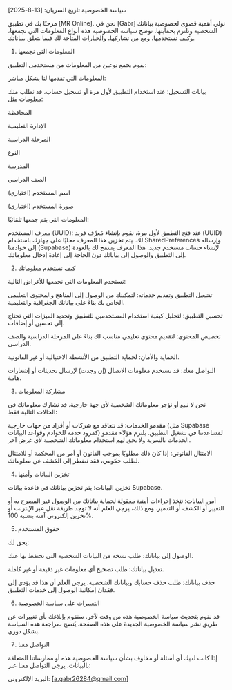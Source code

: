 سياسة الخصوصية
تاريخ السريان: [13-8-2025]

مرحبًا بك في تطبيق [MR Online]. نحن في [Gabr] نولي أهمية قصوى لخصوصية بياناتك الشخصية ونلتزم بحمايتها. توضح سياسة الخصوصية هذه أنواع المعلومات التي نجمعها، وكيف نستخدمها، ومع من نشاركها، والخيارات المتاحة لك فيما يتعلق ببياناتك.

1. المعلومات التي نجمعها

نقوم بجمع نوعين من المعلومات من مستخدمي التطبيق:

المعلومات التي تقدمها لنا بشكل مباشر:

بيانات التسجيل: عند استخدام التطبيق لأول مرة أو تسجيل حساب، قد نطلب منك معلومات مثل:

المحافظة

الإدارة التعليمية

المرحلة الدراسية

النوع

المدرسة

الصف الدراسي

اسم المستخدم (اختياري)

صورة المستخدم (اختياري)

المعلومات التي يتم جمعها تلقائيًا:

معرف المستخدم (UUID): عند فتح التطبيق لأول مرة، نقوم بإنشاء مُعرِّف فريد (UUID) لك. يتم تخزين هذا المعرف محليًا على جهازك باستخدام SharedPreferences وإرساله إلى خوادمنا (Supabase) لإنشاء حساب مستخدم جديد. هذا المعرف يسمح لك بالعودة إلى التطبيق والوصول إلى بياناتك دون الحاجة إلى إعادة إدخال معلوماتك.

2. كيف نستخدم معلوماتك

نستخدم المعلومات التي نجمعها للأغراض التالية:

تشغيل التطبيق وتقديم خدماته: لتمكينك من الوصول إلى المناهج والمحتوى التعليمي الخاص بك بناءً على بياناتك الجغرافية والتعليمية.

تحسين التطبيق: لتحليل كيفية استخدام المستخدمين للتطبيق وتحديد الميزات التي تحتاج إلى تحسين أو إضافات.

تخصيص المحتوى: لتقديم محتوى تعليمي مناسب لك بناءً على المرحلة الدراسية والصف الدراسي.

الحماية والأمان: لحماية التطبيق من الأنشطة الاحتيالية أو غير القانونية.

التواصل معك: قد نستخدم معلومات الاتصال (إن وجدت) لإرسال تحديثات أو إشعارات هامة.

3. مشاركة المعلومات

نحن لا نبيع أو نؤجر معلوماتك الشخصية لأي جهة خارجية. قد نشارك معلوماتك في الحالات التالية فقط:

مقدمو الخدمات: قد نتعاقد مع شركات أو أفراد من جهات خارجية (مثل Supabase كمزود خدمة للخوادم وقواعد البيانات) لمساعدتنا في تشغيل التطبيق. يلتزم هؤلاء مقدمو الخدمات بالسرية ولا يحق لهم استخدام معلوماتك الشخصية لأي غرض آخر.

الامتثال القانوني: إذا كان ذلك مطلوبًا بموجب القانون أو أمر من المحكمة أو للامتثال لطلب حكومي، فقد نضطر إلى الكشف عن معلوماتك.

4. تخزين البيانات وأمنها

تخزين البيانات: يتم تخزين بياناتك في قاعدة بيانات Supabase.

أمن البيانات: نتخذ إجراءات أمنية معقولة لحماية بياناتك من الوصول غير المصرح به أو التغيير أو الكشف أو التدمير. ومع ذلك، يرجى العلم أنه لا توجد طريقة نقل عبر الإنترنت أو تخزين إلكتروني آمنة بنسبة 100%.

5. حقوق المستخدم

يحق لك:

الوصول إلى بياناتك: طلب نسخة من البيانات الشخصية التي نحتفظ بها عنك.

تعديل بياناتك: طلب تصحيح أي معلومات غير دقيقة أو غير كاملة.

حذف بياناتك: طلب حذف حسابك وبياناتك الشخصية. يرجى العلم أن هذا قد يؤدي إلى فقدان إمكانية الوصول إلى خدمات التطبيق.

6. التغييرات على سياسة الخصوصية

قد نقوم بتحديث سياسة الخصوصية هذه من وقت لآخر. سنقوم بإبلاغك بأي تغييرات عن طريق نشر سياسة الخصوصية الجديدة على هذه الصفحة. يُنصح بمراجعة هذه السياسة بشكل دوري.

7. التواصل معنا

إذا كانت لديك أي أسئلة أو مخاوف بشأن سياسة الخصوصية هذه أو ممارساتنا المتعلقة بالبيانات، يرجى التواصل معنا عبر:

البريد الإلكتروني: [a.gabr26284@gmail.com]
